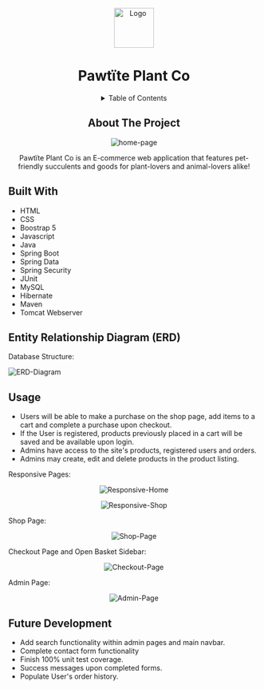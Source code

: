 
<br />
<div align="center">
  <a href="https://github.com/Jfatim/PawtitePlantCo-WebApp">
    <img src="/src/main/webapp/pub/img/fakelogo.png" alt="Logo" width="80" height="80">
  </a>

  <h1 align="center">Pawt&iuml;te Plant Co</h1>

 <details>
  <summary>Table of Contents</summary>
  <ol>
    <li><a href="#about-the-project">About The Project</a> </li>
    <li><a href="#built-with">Built With</a></li>
    <li><a href="#entity-relationship-diagram-(erd)">Entity Relationship Diagram (ERD)</a></li>
    <li><a href="#usage">Usage</a></li>
    <li><a href="#future-development">Future Development</a></li>
    <li><a href="#contact">Contact</a></li>
  </ol>
</details>

  ## About The Project

  ![home-page](src/main/webapp/pub/img/home-page.png)

  Pawt&iuml;te Plant Co is an E-commerce web application that features pet-friendly succulents and goods for plant-lovers and animal-lovers alike!
</div>

  ## Built With

  * HTML
  * CSS
  * Boostrap 5
  * Javascript
  * Java
  * Spring Boot
  * Spring Data
  * Spring Security
  * JUnit
  * MySQL
  * Hibernate
  * Maven
  * Tomcat Webserver

  ## Entity Relationship Diagram (ERD)

  Database Structure:

  ![ERD-Diagram](src/main/webapp/pub/img/er-diagram.png)

  
  ## Usage

- Users will be able to make a purchase on the shop page, add items to a cart and complete a purchase upon checkout.
- If the User is registered, products previously placed in a cart will be saved and be available upon login.
- Admins have access to the site's products, registered users and orders.
- Admins may create, edit and delete products in the product listing.

Responsive Pages:

<div align="center">

![Responsive-Home](src/main/webapp/pub/img/responsive-home.png)

![Responsive-Shop](src/main/webapp/pub/img/responsive-shop.png)

</div>

Shop Page:

<div align="center">

![Shop-Page](src/main/webapp/pub/img/shop-page.png)

</div>

Checkout Page and Open Basket Sidebar:

<div align="center">

![Checkout-Page](src/main/webapp/pub/img/checkout-page.png)

</div>

Admin Page:

<div align="center">

![Admin-Page](src/main/webapp/pub/img/admin-page.png)

</div>

## Future Development

- Add search functionality within admin pages and main navbar.
- Complete contact form functionality
- Finish 100% unit test coverage.
- Success messages upon completed forms.
- Populate User's order history.
  

